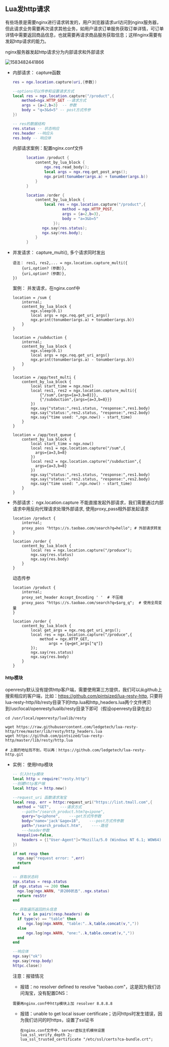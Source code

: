 ## Lua发http请求

​	有些场景是需要nginx进行请求转发的，用户浏览器请求url访问到nginx服务器，但此请求业务需要再次请求其他业务，如用户请求订单服务获取订单详情，可订单详情中需要返回商品信息，也就需要再请求商品服务获取信息；这样nginx需要有发起http请求的能力。

nginx服务器发起http请求分为内部请求和外部请求

![1583482441866](D:\知识点复习\api网关\assets\1583482441866.png)

- 内部请求： capture函数

  ```lua
  res = ngx.location.capture(uri,{参数})
  
  --options可以传参和设置请求方式
  local res = ngx.location.capture("/product",{
      method=ngx.HTTP_GET --请求方式
      args = {a=2,b=3}  -- 参数
      body = "q=3&d=5" -- post方式传参
  })
  
  -- res的数据结构
  res.status -- 状态响应
  res.header --响应头
  res.body -- 响应体
  ```

  内部请求案例：配置nginx.conf文件

  ```lua
  		location /product {
  			content_by_lua_block {
  				ngx.req.read_body();
  				local args = ngx.req.get_post_args();
  				ngx.print(tonumber(args.a) + tonumber(args.b))
  			}
  		}
  
  		location /order {
  			content_by_lua_block {
  				local res = ngx.location.capture("/product",{
  						method = ngx.HTTP_POST,
  						args = {a=2,b=3}, 
  						body = "a=3&b=5" 
  					});
  			   ngx.say(res.status);
  			   ngx.say(res.body);
  			}
  		}
  ```

- 并发请求： capture_multi(), 多个请求同时发出 

  ```
  语法： res1, res2,... = ngx.location.capture_multi({
      {uri,option?（参数）},
      {uri,option?（参数）},
  })
  ```

  案例： 并发请求，在nginx.conf中

  ```nginx
  location = /sum {
      internal;
      content_by_lua_block {
          ngx.sleep(0.1)
          local args = ngx.req.get_uri_args()
          ngx.print(tonumber(args.a) + tonumber(args.b))
      }
  }
  
  location = /subduction {
      internal;
      content_by_lua_block {
          ngx.sleep(0.1)
          local args = ngx.req.get_uri_args()
          ngx.print(tonumber(args.a) - tonumber(args.b))
      }
  }
  
  location = /app/test_multi {
      content_by_lua_block {
          local start_time = ngx.now()
          local res1, res2 = ngx.location.capture_multi({
              {"/sum",{args={a=3,b=8}}},
              {"/subduction",{args={a=3,b=8}}}
          })
          ngx.say("status:",res1.status, "response:",res1.body)
          ngx.say("status:",res2.status, "response:",res2.body)
          ngx.say("time used: ",ngx.now() - start_time)
      }
  }
  
  location = /app/test_queue {
      content_by_lua_block {
          local start_time = ngx.now()
          local res1 = ngx.location.capture("/sum",{
          	args={a=3,b=8}
          })
          local res2 = ngx.location.capture("/subduction",{
          	args={a=3,b=8}
          })
          ngx.say("status:",res1.status, "response:",res1.body)
          ngx.say("status:",res2.status, "response:",res2.body)
          ngx.say("time used: ",ngx.now() - start_time)
      }
  }
  ```

- 外部请求： ngx.location.capture 不能直接发起外部请求，我们需要通过内部请求中用反向代理请求处理外部请求, 使用proxy_pass相外部发起请求

  ```nginx
  location /product {
      internal;
      proxy_pass "https://s.taobao.com/search?q=hello"; # 外部请求转发
  }
  
  location /order {
      content_by_lua_block {
          local res = ngx.location.capture("/produce");
          ngx.say(res.status)
          ngx.say(res.body)
      }
  }
  ```

  动态传参

  ```nginx
  location /product {
      internal;
      proxy_set_header Accept_Encoding ' '  # 不压缩
      proxy_pass "https://s.taobao.com/search?q=$arg_q";  # 使用全局变量
  }
  
  location /order {
      content_by_lua_block {
          local get_args = ngx.req.get_uri_args();
          local res = ngx.location.capture("/produce",{
              method = ngx.HTTP_GET,
                  args = {q=get_args["q"]}
          });
          ngx.say(res.status)
          ngx.say(res.body)
      }
  }
  ```



#### http模块

openresty默认没有提供http客户端，需要使用第三方提供，我们可以从github上搜索相应的客户端，比如：https://github.com/pintsized/lua-resty-http, 只要将lua-resty-http/lib/resty目录下的http.lua和http_headers.lua两个文件拷贝到/usr/local/openresty/lualib/resty目录下即可（假设openresty目录在此）

```shell
cd /usr/local/openresty/lualib/resty

wget https://raw.githubusercontent.com/ledgetech/lua-resty-http/tree/master/lib/resty/http_headers.lua
wget https://github.com/pintsized/lua-resty-http/master/lib/resty/http.lua

# 上面的地址找不到，可以再：https://github.com/ledgetech/lua-resty-http.git
```

- 实例： 使用http模块

  ```lua
  -- 引入http模块
  local http = require("resty.http")
  --创建http客户端
  local httpc = http.new()
  
  --request_uri 函数请求淘宝
  local resp, err = httpc:request_uri("https://list.tmall.com",{
  	method = "GET",    ---请求方式
      --path="/search_product.htm?q=ipone",
      query="q=iphone",    ---get方式传参数
      body="name='jack'&age=18",    ---post方式传参数
      path="/search_product.htm",    ----路径
      ---header参数
  	keepalive=false,
      headers = {["User-Agent"]="Mozilla/5.0 (Windows NT 6.1; WOW64) AppleWebKit/537.36 (KHTML, like Gecko) Chrome/40.0.2214.111 Safari/537.36"}
  })
  
  if not resp then
  	ngx.say("request error: ",err)
  	return
  end
  
  -- 获取状态码
  ngx.status = resp.status
  if ngx.status ~= 200 then
  	ngx.log(ngx.WARN, "非200状态"..ngx.status)
  	return resStr
  end
  
  -- 获取遍历返回的头信息
  for k, v in pairs(resp.headers) do
  	if type(v) == "table" then
  		ngx.log(ngx.WARN, "table:"..k,table.concat(v,","))
  	else
  		ngx.log(ngx.WARN, "one:"..k,table.concat(v,","))
  	end
  end
  
  --响应体
  ngx.say("ok")
  ngx.say(resp.body)
  httpc.close()
  ```

  注意：报错情况

  -  报错：no resolver defined to resolve "taobao.com"，这是因为我们访问淘宝，没有配置DNS：

    ```
    需要再nginx.conf中http模块上加 resolver 8.8.8.8
    ```

  - 报错：unable to get local issuer certificate；访问https时发生错误，因为我们访问的时https，设置了ssl证书

    ```nginx
    在nginx.conf文件中，server虚拟主机模块设置
    lua_ssl_verify_depth 2;
    lua_ssl_trusted_certificate "/etc/ssl/certs?ca-bundle.crt";
    ```

    